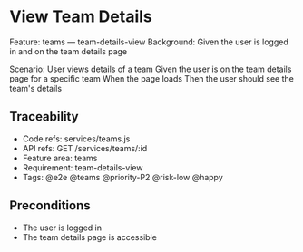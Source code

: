 # View Team Details
Feature: teams — team-details-view
  Background:
    Given the user is logged in and on the team details page

  Scenario: User views details of a team
    Given the user is on the team details page for a specific team
    When the page loads
    Then the user should see the team's details

## Traceability
- Code refs: services/teams.js
- API refs: GET /services/teams/:id
- Feature area: teams
- Requirement: team-details-view
- Tags: @e2e @teams @priority-P2 @risk-low @happy

## Preconditions
- The user is logged in
- The team details page is accessible
